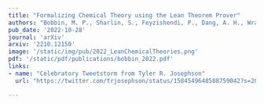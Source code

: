 ```yaml
---
title: "Formalizing Chemical Theory using the Lean Theorem Prover"
authors: "Bobbin, M. P., Sharlin, S., Feyzishendi, P., Dang, A. H., Wraback, C. M., & Josephson, T. R."
pub_date: '2022-10-28'
journal: 'arXiv'
arxiv: '2210.12150'
image: '/static/img/pub/2022_LeanChemicalTheories.png'
pdf: '/static/pdf/publications/bobbin_2022.pdf'
links:
- name: "Celebratory Tweetstorm from Tyler R. Josephson"
  url: "https://twitter.com/trjosephson/status/1584549648588759042?s=20"

---
```

